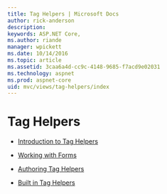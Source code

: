 ```yaml
---
title: Tag Helpers | Microsoft Docs
author: rick-anderson
description: 
keywords: ASP.NET Core,
ms.author: riande
manager: wpickett
ms.date: 10/14/2016
ms.topic: article
ms.assetid: 3caa6a4d-cc9c-4148-9685-f7acd9e02031
ms.technology: aspnet
ms.prod: aspnet-core
uid: mvc/views/tag-helpers/index
---
```

# Tag Helpers

<a name=tag-helpers-index></a>

* [Introduction to Tag Helpers](intro.md)

* [Working with Forms](../working-with-forms.md)

* [Authoring Tag Helpers](authoring.md)

* [Built in Tag Helpers](builtin.md)